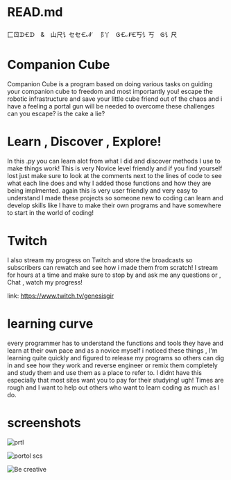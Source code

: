 # READ.md
⼕ㄖᗪ🝗ᗪ & 山尺讠セセ🝗𝓝 ⻏丫 Ꮆ🝗𝓝🝗丂讠丂 Ꮆ讠尺
# Companion Cube
Companion Cube is a program
based on doing various tasks on guiding your companion cube to freedom and most importantly 
you! escape the robotic infrastructure and save your little cube friend out of the chaos
and i have a feeling a portal gun will be needed to overcome these challenges can you escape?
is the cake a lie?

# Learn , Discover , Explore!
In this .py you can learn alot from what I did and discover methods I use to make things work! This is very Novice level friendly
and if you find yourself lost just make sure to look at the comments next to the lines of code to see what each line does and why 
I added those functions and how they are being implmented. again this is very user friendly and very easy to understand I made
these projects so someone new to coding can learn and develop skills like I have to make their own programs and have somewhere to
start in the world of coding!

# Twitch
I also stream my progress on Twitch and store the broadcasts so subscribers can rewatch and see how i made them from scratch! I stream for hours
at a time and make sure to stop by and ask me any questions or , Chat , watch my progress!

link: https://www.twitch.tv/genesisgir 
# learning curve
every programmer has to understand the functions and tools they have and learn at their own pace and as a novice myself i noticed these
things , I'm learning quite quickly and figured to release my programs so others can dig in and see how they work and reverse engineer
or remix them completely and study them and use them as a place to refer to. I didnt have this especially that most sites want you to 
pay for their studying! ugh! Times are rough and I want to help out others who want to learn coding as much as I do.
# screenshots
![prtl](https://user-images.githubusercontent.com/87259615/126915445-7b24a7fb-77c9-4594-8ecc-8e4b7f6b414d.PNG)

![portol scs](https://user-images.githubusercontent.com/87259615/126915608-ddea6fbb-a997-4d6e-b484-2accffef553c.PNG)

![Be creative](https://user-images.githubusercontent.com/87259615/126915390-a8b23edd-2a63-4f81-affd-9cd94cbd3fa8.PNG)

